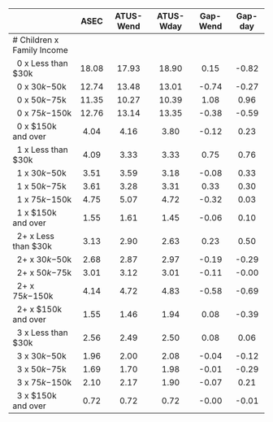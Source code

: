 
|                      |         ASEC |    ATUS-Wend |    ATUS-Wday |     Gap-Wend |      Gap-day |
| -------------------- | :----------: | :----------: | :----------: | :----------: | :----------: |
| # Children x Family Income |              |              |              |              |              |
| &nbsp;&nbsp;0 x Less than $30k |        18.08 |        17.93 |        18.90 |         0.15 |        -0.82 |
| &nbsp;&nbsp;0 x $30k-$50k |        12.74 |        13.48 |        13.01 |        -0.74 |        -0.27 |
| &nbsp;&nbsp;0 x $50k-$75k |        11.35 |        10.27 |        10.39 |         1.08 |         0.96 |
| &nbsp;&nbsp;0 x $75k-$150k |        12.76 |        13.14 |        13.35 |        -0.38 |        -0.59 |
| &nbsp;&nbsp;0 x $150k and over |         4.04 |         4.16 |         3.80 |        -0.12 |         0.23 |
| &nbsp;&nbsp;1 x Less than $30k |         4.09 |         3.33 |         3.33 |         0.75 |         0.76 |
| &nbsp;&nbsp;1 x $30k-$50k |         3.51 |         3.59 |         3.18 |        -0.08 |         0.33 |
| &nbsp;&nbsp;1 x $50k-$75k |         3.61 |         3.28 |         3.31 |         0.33 |         0.30 |
| &nbsp;&nbsp;1 x $75k-$150k |         4.75 |         5.07 |         4.72 |        -0.32 |         0.03 |
| &nbsp;&nbsp;1 x $150k and over |         1.55 |         1.61 |         1.45 |        -0.06 |         0.10 |
| &nbsp;&nbsp;2+ x Less than $30k |         3.13 |         2.90 |         2.63 |         0.23 |         0.50 |
| &nbsp;&nbsp;2+ x $30k-$50k |         2.68 |         2.87 |         2.97 |        -0.19 |        -0.29 |
| &nbsp;&nbsp;2+ x $50k-$75k |         3.01 |         3.12 |         3.01 |        -0.11 |        -0.00 |
| &nbsp;&nbsp;2+ x $75k-$150k |         4.14 |         4.72 |         4.83 |        -0.58 |        -0.69 |
| &nbsp;&nbsp;2+ x $150k and over |         1.55 |         1.46 |         1.94 |         0.08 |        -0.39 |
| &nbsp;&nbsp;3 x Less than $30k |         2.56 |         2.49 |         2.50 |         0.08 |         0.06 |
| &nbsp;&nbsp;3 x $30k-$50k |         1.96 |         2.00 |         2.08 |        -0.04 |        -0.12 |
| &nbsp;&nbsp;3 x $50k-$75k |         1.69 |         1.70 |         1.98 |        -0.01 |        -0.29 |
| &nbsp;&nbsp;3 x $75k-$150k |         2.10 |         2.17 |         1.90 |        -0.07 |         0.21 |
| &nbsp;&nbsp;3 x $150k and over |         0.72 |         0.72 |         0.72 |        -0.00 |        -0.01 |

